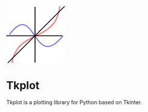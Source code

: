 ![Alt text](logo.png?raw=true "Title")
# Tkplot
Tkplot is a plotting library for Python based on Tkinter.
